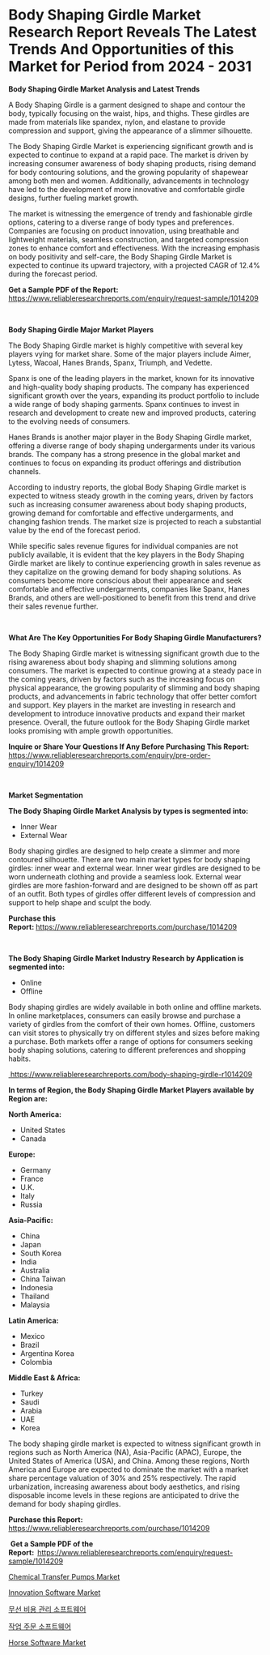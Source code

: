 <p><h1>Body Shaping Girdle Market Research Report Reveals The Latest Trends And Opportunities of this Market for Period from 2024 - 2031</h1></p><p><strong>Body Shaping Girdle Market Analysis and Latest Trends</strong></p>
<p><p>A Body Shaping Girdle is a garment designed to shape and contour the body, typically focusing on the waist, hips, and thighs. These girdles are made from materials like spandex, nylon, and elastane to provide compression and support, giving the appearance of a slimmer silhouette.</p><p>The Body Shaping Girdle Market is experiencing significant growth and is expected to continue to expand at a rapid pace. The market is driven by increasing consumer awareness of body shaping products, rising demand for body contouring solutions, and the growing popularity of shapewear among both men and women. Additionally, advancements in technology have led to the development of more innovative and comfortable girdle designs, further fueling market growth.</p><p>The market is witnessing the emergence of trendy and fashionable girdle options, catering to a diverse range of body types and preferences. Companies are focusing on product innovation, using breathable and lightweight materials, seamless construction, and targeted compression zones to enhance comfort and effectiveness. With the increasing emphasis on body positivity and self-care, the Body Shaping Girdle Market is expected to continue its upward trajectory, with a projected CAGR of 12.4% during the forecast period.</p></p>
<p><strong>Get a Sample PDF of the Report:&nbsp;</strong> <a href="https://www.reliableresearchreports.com/enquiry/request-sample/1014209">https://www.reliableresearchreports.com/enquiry/request-sample/1014209</a></p>
<p>&nbsp;</p>
<p><strong>Body Shaping Girdle Major Market Players</strong></p>
<p><p>The Body Shaping Girdle market is highly competitive with several key players vying for market share. Some of the major players include Aimer, Lytess, Wacoal, Hanes Brands, Spanx, Triumph, and Vedette.</p><p>Spanx is one of the leading players in the market, known for its innovative and high-quality body shaping products. The company has experienced significant growth over the years, expanding its product portfolio to include a wide range of body shaping garments. Spanx continues to invest in research and development to create new and improved products, catering to the evolving needs of consumers.</p><p>Hanes Brands is another major player in the Body Shaping Girdle market, offering a diverse range of body shaping undergarments under its various brands. The company has a strong presence in the global market and continues to focus on expanding its product offerings and distribution channels.</p><p>According to industry reports, the global Body Shaping Girdle market is expected to witness steady growth in the coming years, driven by factors such as increasing consumer awareness about body shaping products, growing demand for comfortable and effective undergarments, and changing fashion trends. The market size is projected to reach a substantial value by the end of the forecast period.</p><p>While specific sales revenue figures for individual companies are not publicly available, it is evident that the key players in the Body Shaping Girdle market are likely to continue experiencing growth in sales revenue as they capitalize on the growing demand for body shaping solutions. As consumers become more conscious about their appearance and seek comfortable and effective undergarments, companies like Spanx, Hanes Brands, and others are well-positioned to benefit from this trend and drive their sales revenue further.</p></p>
<p>&nbsp;</p>
<p><strong>What Are The Key Opportunities For Body Shaping Girdle Manufacturers?</strong></p>
<p><p>The Body Shaping Girdle market is witnessing significant growth due to the rising awareness about body shaping and slimming solutions among consumers. The market is expected to continue growing at a steady pace in the coming years, driven by factors such as the increasing focus on physical appearance, the growing popularity of slimming and body shaping products, and advancements in fabric technology that offer better comfort and support. Key players in the market are investing in research and development to introduce innovative products and expand their market presence. Overall, the future outlook for the Body Shaping Girdle market looks promising with ample growth opportunities.</p></p>
<p><strong>Inquire or Share Your Questions If Any Before Purchasing This Report:</strong> <a href="https://www.reliableresearchreports.com/enquiry/pre-order-enquiry/1014209">https://www.reliableresearchreports.com/enquiry/pre-order-enquiry/1014209</a></p>
<p>&nbsp;</p>
<p><strong>Market Segmentation</strong></p>
<p><strong>The Body Shaping Girdle Market Analysis by types is segmented into:</strong></p>
<p><ul><li>Inner Wear</li><li>External Wear</li></ul></p>
<p><p>Body shaping girdles are designed to help create a slimmer and more contoured silhouette. There are two main market types for body shaping girdles: inner wear and external wear. Inner wear girdles are designed to be worn underneath clothing and provide a seamless look. External wear girdles are more fashion-forward and are designed to be shown off as part of an outfit. Both types of girdles offer different levels of compression and support to help shape and sculpt the body.</p></p>
<p><strong>Purchase this Report:&nbsp;</strong><a href="https://www.reliableresearchreports.com/purchase/1014209">https://www.reliableresearchreports.com/purchase/1014209</a></p>
<p>&nbsp;</p>
<p><strong>The Body Shaping Girdle Market Industry Research by Application is segmented into:</strong></p>
<p><ul><li>Online</li><li>Offline</li></ul></p>
<p><p>Body shaping girdles are widely available in both online and offline markets. In online marketplaces, consumers can easily browse and purchase a variety of girdles from the comfort of their own homes. Offline, customers can visit stores to physically try on different styles and sizes before making a purchase. Both markets offer a range of options for consumers seeking body shaping solutions, catering to different preferences and shopping habits.</p></p>
<p><a href="https://www.reliableresearchreports.com/body-shaping-girdle-r1014209">&nbsp;https://www.reliableresearchreports.com/body-shaping-girdle-r1014209</a></p>
<p><strong>In terms of Region, the Body Shaping Girdle Market Players available by Region are:</strong></p>
<p>
    <p> <strong> North America: </strong>
        <ul>
            <li>United States</li>
            <li>Canada</li>
        </ul>
        </p> 
    <p> <strong> Europe: </strong>
        <ul>
            <li>Germany</li>
            <li>France</li>
            <li>U.K.</li>
            <li>Italy</li>
            <li>Russia</li>
        </ul>
        </p> 
    <p> <strong> Asia-Pacific: </strong>
        <ul>
            <li>China</li>
            <li>Japan</li>
            <li>South Korea</li>
            <li>India</li>
            <li>Australia</li>
            <li>China Taiwan</li>
            <li>Indonesia</li>
            <li>Thailand</li>
            <li>Malaysia</li>
        </ul>
        </p> 
    <p> <strong> Latin America: </strong>
        <ul>
            <li>Mexico</li>
            <li>Brazil</li>
            <li>Argentina Korea</li>
            <li>Colombia</li>
        </ul>
        </p> 
    <p> <strong> Middle East & Africa: </strong>
        <ul>
            <li>Turkey</li>
            <li>Saudi</li>
            <li>Arabia</li>
            <li>UAE</li>
            <li>Korea</li>
        </ul>
    </p>
    </p>
<p><p>The body shaping girdle market is expected to witness significant growth in regions such as North America (NA), Asia-Pacific (APAC), Europe, the United States of America (USA), and China. Among these regions, North America and Europe are expected to dominate the market with a market share percentage valuation of 30% and 25% respectively. The rapid urbanization, increasing awareness about body aesthetics, and rising disposable income levels in these regions are anticipated to drive the demand for body shaping girdles.</p></p>
<p><strong>Purchase this Report: </strong><a href="https://www.reliableresearchreports.com/purchase/1014209">https://www.reliableresearchreports.com/purchase/1014209</a></p>
<p>&nbsp;<strong>Get a Sample PDF of the Report:&nbsp;&nbsp;</strong><a href="https://www.reliableresearchreports.com/enquiry/request-sample/1014209">https://www.reliableresearchreports.com/enquiry/request-sample/1014209</a></p>
<p><strong></strong></p>
<p><p><a href="https://medium.com/@victoria.lyman98067/global-chemical-transfer-pumps-market-trends-insights-into-growth-opportunities-and-challenges-2ae781fad1f2">Chemical Transfer Pumps Market</a></p><p><a href="https://github.com/joanneharris67856/Market-Research-Report-List-1/blob/main/innovation-software-market.md">Innovation Software Market</a></p><p><a href="https://github.com/risastia4/Market-Research-Report-List-2/blob/main/178769879419.md">무선 비용 관리 소프트웨어</a></p><p><a href="https://github.com/ThomasElmes2022/Market-Research-Report-List-2/blob/main/308689479420.md">작업 주문 소프트웨어</a></p><p><a href="https://github.com/BobbyMartinebXfnV/Market-Research-Report-List-1/blob/main/horse-software-market.md">Horse Software Market</a></p></p>